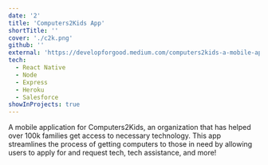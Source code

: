 ```yaml
---
date: '2'
title: 'Computers2Kids App'
shortTitle: ''
cover: './c2k.png'
github: ''
external: 'https://developforgood.medium.com/computers2kids-a-mobile-application-to-better-enable-low-income-families-to-gain-access-to-c2ks-b0b9e0c173db'
tech:
  - React Native
  - Node
  - Express
  - Heroku
  - Salesforce
showInProjects: true
---
```


A mobile application for Computers2Kids, an organization that has helped over 100k families get access to necessary technology. This app streamlines the process of getting computers to those in need by allowing users to apply for and request tech, tech assistance, and more!
